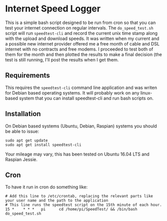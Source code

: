 Internet Speed Logger
====

This is a simple bash script designed to be run from cron so that you can test your internet connection on regular intervals.  The `do_speed_test.sh` script will run `speedtest-cli` and record the current unix time stamp along with the upload and download speeds. It was written when my current and a possible new internet provider offered me a free month of cable and DSL internet with no contracts and free modems.  I proceeded to test both of them for the month and then plotted the results to make a final decision (the test is still running, I'll post the results when I get them. 

Requirements
---

This requires the `speedtest-cli` command line application and was writen for Debian based operating systems.  It will probably work on any linux-based system that you can install speedtest-cli and run bash scripts on.

Installation
---

On Debian based systems (Ubuntu, Debian, Raspian) systems you should be able to issue:

```
sudo apt get update
sudo apt get install speedtest-cli
```

Your mileage may vary, this has been tested on Ubuntu 16.04 LTS and Raspian Jessie.

Cron
---

To have it run in cron do something like:

```
# Add this line to /etc/crontab, replacing the relevant parts like your user name and the path to the application
# This line runs the speedtest script on the 15th minute of each hour.
15 *    * * *   pi      cd /home/pi/SpeedTest/ && /bin/bash do_speed_test.sh
```

